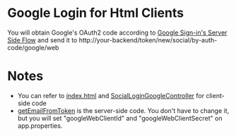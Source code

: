 # Google Login for Html Clients

You will obtain Google's OAuth2 code according to [Google Sign-in's Server Side Flow](https://developers.google.com/identity/sign-in/web/server-side-flow#implementing_the_one-time-code_flow) and send it to http://your-backend/token/new/social/by-auth-code/google/web

# Notes 

* You can refer to [index.html](https://github.com/chenjianjx/srb4j-html-client/blob/master/index.html) and [SocialLoginGoogleController](https://github.com/chenjianjx/srb4j-html-client/blob/master/home.js) for client-side code
* [getEmailFromToken](https://github.com/chenjianjx/srb4jfullsample/blob/master/impl/src/main/java/com/github/chenjianjx/srb4jfullsample/impl/fo/auth/socialsite/FoGoogleAuthHelper.java) is the server-side code. You don't have to change it, but you will set "googleWebClientId" and "googleWebClientSecret" on app.properties.